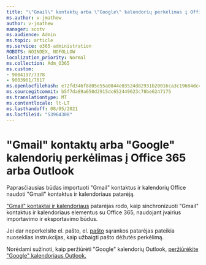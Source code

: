 ```yaml
---
title: "\"Gmail\" kontaktų arba \"Google\" kalendorių perkėlimas į Office 365 arba Outlook"
ms.author: v-jmathew
author: v-jmathew
manager: scotv
ms.audience: Admin
ms.topic: article
ms.service: o365-administration
ROBOTS: NOINDEX, NOFOLLOW
localization_priority: Normal
ms.collection: Adm_O365
ms.custom:
- 9004197/7378
- 9003961/7017
ms.openlocfilehash: e72fd346f8d05e55a0844e03524d82931b20016ca3c19684dc4cd12f3df621a3
ms.sourcegitcommit: b5f7da89a650d2915dc652449623c78be6247175
ms.translationtype: MT
ms.contentlocale: lt-LT
ms.lasthandoff: 08/05/2021
ms.locfileid: "53964308"
---
```

# <a name="migrate-gmail-contacts-or-google-calendars-to-office-365-or-outlook"></a>"Gmail" kontaktų arba "Google" kalendorių perkėlimas į Office 365 arba Outlook

Paprasčiausias būdas importuoti "Gmail" kontaktus ir kalendorių Office naudoti "Gmail" kontaktus ir kalendoriaus patarėją.

["Gmail" kontaktai ir kalendoriaus](https://go.microsoft.com/fwlink/?linkid=2134386) patarėjas rodo, kaip sinchronizuoti "Gmail" kontaktus ir kalendoriaus elementus su Office 365, naudojant įvairius importavimo ir eksportavimo būdus.

Jei dar neperkelsite el. pašto, el. [pašto](https://go.microsoft.com/fwlink/?linkid=2133951) sąrankos patarėjas pateikia nuoseklias instrukcijas, kaip užbaigti pašto dėžutės perkėlimą.

Norėdami sužinoti, kaip peržiūrėti "Google" kalendorių Outlook, [peržiūrėkite "Google" kalendoriaus Outlook.](https://go.microsoft.com/fwlink/?linkid=2083939)
